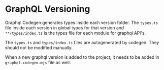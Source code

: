 # GraphQL Versioning

Graphql Codegen generates types inside each version folder. The `types.ts` file inside each version in global types for that version and `**/types/index.ts` is the types file for each module for graphql API's.

The `types.ts` and `types/index.ts` files are autogenerated by codegen. They should not be modified manually.

When a new graphql version is added to the project, it needs to be added in `graphql.codegen.mjs` file as well.
